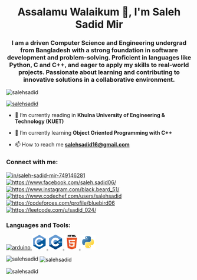 <h1 align="center">Assalamu Walaikum 👋, I'm Saleh Sadid Mir</h1>
<h3 align="center">I am a driven Computer Science and Engineering undergrad from Bangladesh with a strong foundation in software development and problem-solving. Proficient in languages like Python, C and C++, and eager to apply my skills to real-world projects. Passionate about learning and contributing to innovative solutions in a collaborative environment.</h3>

<p align="left"> <img src="https://komarev.com/ghpvc/?username=salehsadid&label=Profile%20views&color=0e75b6&style=flat" alt="salehsadid" /> </p>

<p align="left"> <a href="https://github.com/ryo-ma/github-profile-trophy"><img src="https://github-profile-trophy.vercel.app/?username=salehsadid" alt="salehsadid" /></a> </p>

- 🔭 I’m currently reading in **Khulna University of Engineering & Technology (KUET)**

- 🌱 I’m currently learning **Object Oriented Programming with C++**

- 📫 How to reach me **salehsadid16@gmail.com**

<h3 align="left">Connect with me:</h3>
<p align="left">
<a href="https://linkedin.com/in/in/saleh-sadid-mir-749146281" target="blank"><img align="center" src="https://raw.githubusercontent.com/rahuldkjain/github-profile-readme-generator/master/src/images/icons/Social/linked-in-alt.svg" alt="in/saleh-sadid-mir-749146281" height="30" width="40" /></a>
<a href="https://fb.com/https://www.facebook.com/saleh.sadid06/" target="blank"><img align="center" src="https://raw.githubusercontent.com/rahuldkjain/github-profile-readme-generator/master/src/images/icons/Social/facebook.svg" alt="https://www.facebook.com/saleh.sadid06/" height="30" width="40" /></a>
<a href="https://instagram.com/https://www.instagram.com/black.beard_51/" target="blank"><img align="center" src="https://raw.githubusercontent.com/rahuldkjain/github-profile-readme-generator/master/src/images/icons/Social/instagram.svg" alt="https://www.instagram.com/black.beard_51/" height="30" width="40" /></a>
<a href="https://www.codechef.com/users/https://www.codechef.com/users/salehsadid" target="blank"><img align="center" src="https://cdn.jsdelivr.net/npm/simple-icons@3.1.0/icons/codechef.svg" alt="https://www.codechef.com/users/salehsadid" height="30" width="40" /></a>
<a href="https://codeforces.com/profile/https://codeforces.com/profile/bluebird06" target="blank"><img align="center" src="https://raw.githubusercontent.com/rahuldkjain/github-profile-readme-generator/master/src/images/icons/Social/codeforces.svg" alt="https://codeforces.com/profile/bluebird06" height="30" width="40" /></a>
<a href="https://www.leetcode.com/https://leetcode.com/u/sadid_024/" target="blank"><img align="center" src="https://raw.githubusercontent.com/rahuldkjain/github-profile-readme-generator/master/src/images/icons/Social/leet-code.svg" alt="https://leetcode.com/u/sadid_024/" height="30" width="40" /></a>
</p>

<h3 align="left">Languages and Tools:</h3>
<p align="left"> <a href="https://www.arduino.cc/" target="_blank" rel="noreferrer"> <img src="https://cdn.worldvectorlogo.com/logos/arduino-1.svg" alt="arduino" width="40" height="40"/> </a> <a href="https://www.cprogramming.com/" target="_blank" rel="noreferrer"> <img src="https://raw.githubusercontent.com/devicons/devicon/master/icons/c/c-original.svg" alt="c" width="40" height="40"/> </a> <a href="https://www.w3schools.com/cpp/" target="_blank" rel="noreferrer"> <img src="https://raw.githubusercontent.com/devicons/devicon/master/icons/cplusplus/cplusplus-original.svg" alt="cplusplus" width="40" height="40"/> </a> <a href="https://www.w3.org/html/" target="_blank" rel="noreferrer"> <img src="https://raw.githubusercontent.com/devicons/devicon/master/icons/html5/html5-original-wordmark.svg" alt="html5" width="40" height="40"/> </a> <a href="https://www.python.org" target="_blank" rel="noreferrer"> <img src="https://raw.githubusercontent.com/devicons/devicon/master/icons/python/python-original.svg" alt="python" width="40" height="40"/> </a> </p>

<p><img align="left" src="https://github-readme-stats.vercel.app/api/top-langs?username=salehsadid&show_icons=true&locale=en&layout=compact" alt="salehsadid" /></p>

<p>&nbsp;<img align="center" src="https://github-readme-stats.vercel.app/api?username=salehsadid&show_icons=true&locale=en" alt="salehsadid" /></p>

<p><img align="center" src="https://github-readme-streak-stats.herokuapp.com/?user=salehsadid&" alt="salehsadid" /></p>
